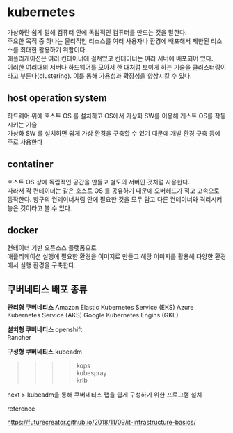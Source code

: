 # kubernetes

가상화란 쉽게 말해 컴퓨터 안에 독립적인 컴퓨터를 만드는 것을 말한다.  
주요한 목적 중 하나는 물리적인 리소스를 여러 사용자나 환경에 배포해서 제한된 리소스를 최대한 활용하기 위함이다.  
애플리케이션은 여러 컨테이너에 걸쳐있고 컨테이너는 여러 서버에 배포되어 있다.  
이러한 여러대의 서버나 하드웨어를 모아서 한 대처럼 보이게 하는 기술을 클러스터링이라고 부른다(clustering). 
이를 통해 가용성과 확장성을 향상시킬 수 있다. 


## host operation system

하드웨어 위에 호스트 OS 를 설치하고 OS에서 가상화 SW를 이용해 게스트 OS를 작동시키는 기술  
가상화 SW 를 설치하면 쉽게 가상 환경을 구축할 수 있기 때문에 개발 환경 구축 등에 주로 사용한다  

## contatiner

호스트 OS 상에 독립적인 공간을 만들고 별도의 서버인 것처럼 사용한다.  
따라서 각 컨테이너는 같은 호스트 OS 를 공유하기 때문에 오버헤드가 적고 고속으로 동작한다. 
항구의 컨테이너처럼 안에 필요한 것을 모두 담고 다른 컨테이너와 격리시켜놓은 것이라고 볼 수 있다.
  
## docker

컨테이너 기반 오픈소스 플랫폼으로   
애플리케이션 실행에 필요한 환경을 이미지로 만들고 해당 이미지를 활용해 다양한 환경에서 실행 환경을 구축한다.  


## 쿠버네티스 배포 종류

**관리형 쿠버네티스**
Amazon Elastic Kubernetes Service (EKS) 
Azure Kubernetes Service (AKS) 
Google Kubernetes Engins (GKE)    

**설치형 쿠버네티스**
openshift  
Rancher  

**구성형 쿠버네티스**
kubeadm  
>>>>kops  
kubespray  
krib  

next > kubeadm을 통해 쿠버네티스 랩을 쉽게 구성하기 위한 프로그램 설치 


reference

https://futurecreator.github.io/2018/11/09/it-infrastructure-basics/
